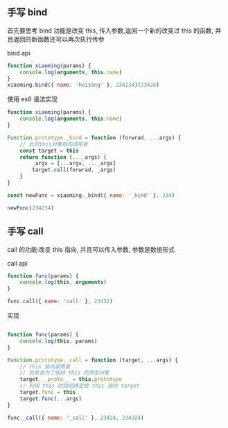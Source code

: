 ## 手写 bind

首先要思考 bind 功能是改变 this, 传入参数,返回一个新的改变过 this 的函数, 并且返回的新函数还可以再次执行传参

bind api

```js
function xiaoming(params) {
	console.log(arguments, this.name)
}
xiaoming.bind({ name: 'heisang' }, 234234)(23424)
```

使用 es6 语法实现

```js
function xiaoming(params) {
	console.log(arguments, this.name)
}

Function.prototype._bind = function (forwrad, ...args) {
	// 此时this对象指向调用者
	const target = this
	return function (..._args) {
		_args = [...args, ..._args]
		target.call(forwrad, _args)
	}
}

const newFunc = xiaoming._bind({ name: '_bind' }, 234)

newFunc(234234)
```

## 手写 call

call 的功能:改变 this 指向, 并且可以传入参数, 参数是数组形式


call api

```js
function func(params) {
	console.log(this, arguments)
}

func.call({ name: 'call' }, 23432)
```
实现

```js

function func(params) {
	console.log(this, params)
}

Function.prototype._call = function (target, ...args) {
	// this 指向调用者
	// 此处是为了保持 this 的原型对象
	target.__proto__ = this.prototype
	// 利用 this 的隐式绑定使 this 指向 target
	target.func = this
	target.func(...args)
}

func._call({ name: '_call' }, 23424, 234324)

```